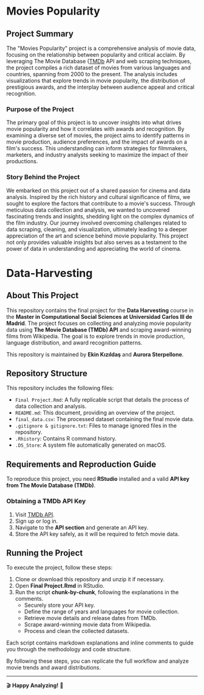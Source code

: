 # Movies Popularity

## Project Summary

The "Movies Popularity" project is a comprehensive analysis of movie data, focusing on the relationship between popularity and critical acclaim.
By leveraging The Movie Database ([TMDb](https://www.themoviedb.org) API and web scraping techniques, the project compiles a rich dataset of movies from various languages and countries, spanning from 2000 to the present. The analysis includes visualizations that explore trends in movie popularity, the distribution of prestigious awards, and the interplay between audience appeal and critical recognition.

### Purpose of the Project

The primary goal of this project is to uncover insights into what drives movie popularity and how it correlates with awards and recognition.
By examining a diverse set of movies, the project aims to identify patterns in movie production, audience preferences, and the impact of awards on a film's success.
This understanding can inform strategies for filmmakers, marketers, and industry analysts seeking to maximize the impact of their productions.

### Story Behind the Project

We embarked on this project out of a shared passion for cinema and data analysis.
Inspired by the rich history and cultural significance of films, we sought to explore the factors that contribute to a movie's success.
Through meticulous data collection and analysis, we wanted to uncovered fascinating trends and insights, shedding light on the complex dynamics of the film industry.
Our journey involved overcoming challenges related to data scraping, cleaning, and visualization, ultimately leading to a deeper appreciation of the art and science behind movie popularity.
This project not only provides valuable insights but also serves as a testament to the power of data in understanding and appreciating the world of cinema.

# Data-Harvesting

## About This Project

This repository contains the final project for the **Data Harvesting** course in the **Master in Computational Social Sciences at Universidad Carlos III de Madrid**.
The project focuses on collecting and analyzing movie popularity data using **The Movie Database (TMDb) API** and scraping award-winning films from Wikipedia.
The goal is to explore trends in movie production, language distribution, and award recognition patterns.

This repository is maintained by **Ekin Kızıldaş** and **Aurora Sterpellone**.

## Repository Structure

This repository includes the following files:

- `Final Project.Rmd`: A fully replicable script that details the process of data collection and analysis.
- `README.md`: This document, providing an overview of the project.
- `final_data.csv`: The processed dataset containing the final movie data.
- `.gitignore & gitignore.txt`: Files to manage ignored files in the repository.
- `.Rhistory`: Contains R command history.
- `.DS_Store`: A system file automatically generated on macOS.

## Requirements and Reproduction Guide

To reproduce this project, you need **RStudio** installed and a valid **API key from The Movie Database (TMDb)**.

### Obtaining a TMDb API Key

1. Visit [TMDb API](https://developer.themoviedb.org/docs/getting-started).
2. Sign up or log in.
3. Navigate to the **API section** and generate an API key.
4. Store the API key safely, as it will be required to fetch movie data.

## Running the Project

To execute the project, follow these steps:

1. Clone or download this repository and unzip it if necessary.
2. Open **Final Project.Rmd** in RStudio.
3. Run the script **chunk-by-chunk**, following the explanations in the comments.
   - Securely store your API key.
   - Define the range of years and languages for movie collection.
   - Retrieve movie details and release dates from TMDb.
   - Scrape award-winning movie data from Wikipedia.
   - Process and clean the collected datasets.

Each script contains markdown explanations and inline comments to guide you through the methodology and code structure.

By following these steps, you can replicate the full workflow and analyze movie trends and award distributions.

---

🎬 **Happy Analyzing!** 🍿